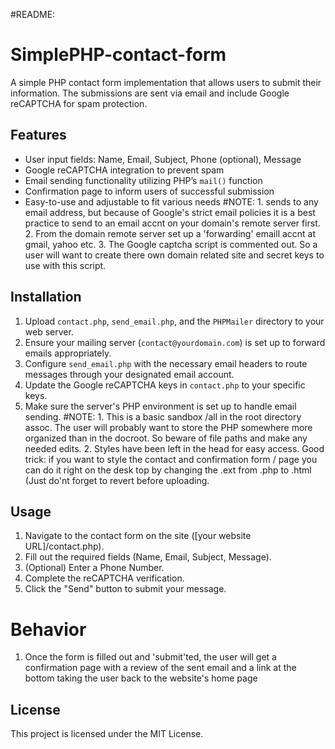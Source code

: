 #README:

# SimplePHP-contact-form
A simple PHP contact form implementation that allows users to submit their information. The submissions are sent via email and include Google reCAPTCHA for spam protection.

## Features
- User input fields: Name, Email, Subject, Phone (optional), Message
- Google reCAPTCHA integration to prevent spam
- Email sending functionality utilizing PHP’s `mail()` function
- Confirmation page to inform users of successful submission
- Easy-to-use and adjustable to fit various needs
#NOTE: 1. sends to any email address, but because of Google's strict email policies
           it is a best practice to send to an email accnt on your domain's remote server first.
       2. From the domain remote server set up a 'forwarding' emaill accnt at gmail, yahoo etc.
       3. The Google captcha script is commented out. So a user will want to create there own domain related site and secret keys to use with this script.   

## Installation
1. Upload `contact.php`, `send_email.php`, and the `PHPMailer` directory to your web server.
2. Ensure your mailing server (`contact@yourdomain.com`) is set up to forward emails appropriately.
3. Configure `send_email.php` with the necessary email headers to route messages through your designated email account.
4. Update the Google reCAPTCHA keys in `contact.php` to your specific keys.
5. Make sure the server's PHP environment is set up to handle email sending.
#NOTE:   1. This is a basic sandbox /all in the root directory assoc. The user will probably want to store the PHP somewhere more organized than in the docroot. So beware of file paths and make any needed edits.
         2. Styles have been left in the head for easy access. Good trick: if you want to style the contact and confirmation form / page you can do it right on the desk top by changing the .ext from .php to .html (Just do'nt forget to revert before uploading.

## Usage
1. Navigate to the contact form on the site ([your website URL]/contact.php).
2. Fill out the required fields (Name, Email, Subject, Message).
3. (Optional) Enter a Phone Number.
4. Complete the reCAPTCHA verification.
5. Click the "Send" button to submit your message.
# Behavior
1. Once the form is filled out and 'submit'ted, the user will get a confirmation page with a review of the sent email and a link at the bottom taking the user back to the website's home page

## License
This project is licensed under the MIT License.


